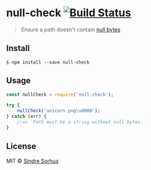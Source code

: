 # null-check [![Build Status](https://travis-ci.org/sindresorhus/null-check.svg?branch=master)](https://travis-ci.org/sindresorhus/null-check)

> Ensure a path doesn't contain [null bytes](http://en.wikipedia.org/wiki/Null_character)


## Install

```
$ npm install --save null-check
```


## Usage

```js
const nullCheck = require('null-check');

try {
	nullCheck('unicorn.png\u0000');
} catch (err) {
	//=> `Path must be a string without null bytes.`
}
```


## License

MIT © [Sindre Sorhus](http://sindresorhus.com)
